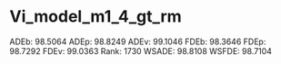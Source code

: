 # Vi_model_m1_4_gt_rm

ADEb: 98.5064
ADEp: 98.8249
ADEv: 99.1046
FDEb: 98.3646
FDEp: 98.7292
FDEv: 99.0363
Rank: 1730
WSADE: 98.8108
WSFDE: 98.7104